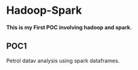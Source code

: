 # Hadoop-Spark
#### This is my First POC involving hadoop and spark.

## POC1 

Petrol datav analysis using spark dataframes.
